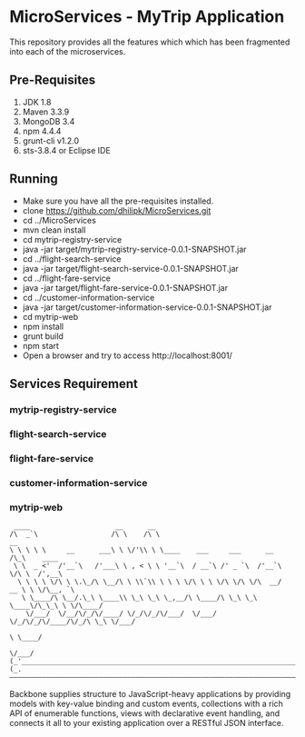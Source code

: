 # MicroServices - MyTrip Application
This repository provides all the features which which has been fragmented into each of the microservices.

## Pre-Requisites
1. JDK 1.8
2. Maven 3.3.9
3. MongoDB 3.4
4. npm 4.4.4
5. grunt-cli v1.2.0
5. sts-3.8.4 or Eclipse IDE

## Running

- Make sure you have all the pre-requisites installed.
- clone https://github.com/dhilipk/MicroServices.git
- cd ../MicroServices
- mvn clean install
- cd mytrip-registry-service
- java -jar target/mytrip-registry-service-0.0.1-SNAPSHOT.jar
- cd ../flight-search-service
- java -jar target/flight-search-service-0.0.1-SNAPSHOT.jar
- cd ../flight-fare-service
- java -jar target/flight-fare-service-0.0.1-SNAPSHOT.jar
- cd ../customer-information-service
- java -jar target/customer-information-service-0.0.1-SNAPSHOT.jar
- cd mytrip-web
- npm install
- grunt build
- npm start
- Open a browser and try to access http://localhost:8001/

## Services Requirement

### mytrip-registry-service
### flight-search-service
### flight-fare-service
### customer-information-service
### mytrip-web
     ____                     __      __
    /\  _`\                  /\ \    /\ \                                   __
    \ \ \ \ \     __      ___\ \ \/'\\ \ \____    ___     ___      __      /\_\    ____
     \ \  _ <'  /'__`\   /'___\ \ , < \ \ '__`\  / __`\ /' _ `\  /'__`\    \/\ \  /',__\
      \ \ \ \ \/\ \ \.\_/\ \__/\ \ \\`\\ \ \ \ \/\ \ \ \/\ \/\ \/\  __/  __ \ \ \/\__, `\
       \ \____/\ \__/.\_\ \____\\ \_\ \_\ \_,__/\ \____/\ \_\ \_\ \____\/\_\_\ \ \/\____/
        \/___/  \/__/\/_/\/____/ \/_/\/_/\/___/  \/___/  \/_/\/_/\/____/\/_/\ \_\ \/___/
                                                                           \ \____/
                                                                            \/___/
    (_'_______________________________________________________________________________'_)
    (_.———————————————————————————————————————————————————————————————————————————————._)


Backbone supplies structure to JavaScript-heavy applications by providing models with key-value binding and custom events, collections with a rich API of enumerable functions, views with declarative event handling, and connects it all to your existing application over a RESTful JSON interface.
